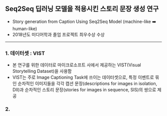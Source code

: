 ## Seq2Seq 딥러닝 모델을 적용시킨 스토리 문장 생성 연구
- Story generation from Caption Using Seq2Seq Model (machine-like ➡️ human-like)
- 2018년도 미디어학과 졸업 프로젝트 최우수상 수상 

---

### 1. 데이터셋 : VIST

- 본 연구를 위한 데이터로 마이크로소프트 사에서 제공하는 VIST(Visual Storytelling Dataset)을 사용함 
- VIST는 주로 Image Captioning Task에 쓰이는 데이터셋으로, 특정 이벤트로 묶인 순차적인 이미지들을 각각 캡션 문장(descriptions for images in isolation, DII)과 순차적인 스토리 문장(stories for images in sequence, SIS)의 쌍으로 제공

### 2. 